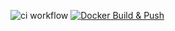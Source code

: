 ![ci workflow](https://github.com/aizuddin85/rust-cloudlfare-dns-update/actions/workflows/ci.yml/badge.svg) [![Docker Build & Push](https://github.com/aizuddin85/rust-cloudlfare-dns-update/actions/workflows/docker-build-push.yml/badge.svg)](https://github.com/aizuddin85/rust-cloudlfare-dns-update/actions/workflows/docker-build-push.yml)

